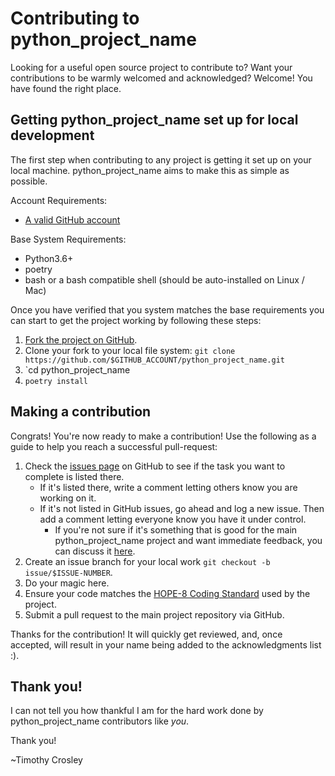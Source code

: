 Contributing to python_project_name
========

Looking for a useful open source project to contribute to?
Want your contributions to be warmly welcomed and acknowledged?
Welcome! You have found the right place.

## Getting python_project_name set up for local development
The first step when contributing to any project is getting it set up on your local machine. python_project_name aims to make this as simple as possible.

Account Requirements:

- [A valid GitHub account](https://github.com/join)

Base System Requirements:

- Python3.6+
- poetry
- bash or a bash compatible shell (should be auto-installed on Linux / Mac)

Once you have verified that you system matches the base requirements you can start to get the project working by following these steps:

1. [Fork the project on GitHub](https://github.com/timothycrosley/python_project_name/fork).
2. Clone your fork to your local file system:
    `git clone https://github.com/$GITHUB_ACCOUNT/python_project_name.git`
3. `cd python_project_name
4. `poetry install`

## Making a contribution
Congrats! You're now ready to make a contribution! Use the following as a guide to help you reach a successful pull-request:

1. Check the [issues page](https://github.com/timothycrosley/python_project_name/issues) on GitHub to see if the task you want to complete is listed there.
    - If it's listed there, write a comment letting others know you are working on it.
    - If it's not listed in GitHub issues, go ahead and log a new issue. Then add a comment letting everyone know you have it under control.
        - If you're not sure if it's something that is good for the main python_project_name project and want immediate feedback, you can discuss it [here](https://gitter.im/timothycrosley/python_project_name).
2. Create an issue branch for your local work `git checkout -b issue/$ISSUE-NUMBER`.
3. Do your magic here.
4. Ensure your code matches the [HOPE-8 Coding Standard](https://github.com/hugapi/HOPE/blob/master/all/HOPE-8--Style-Guide-for-Hug-Code.md#hope-8----style-guide-for-hug-code) used by the project.
5. Submit a pull request to the main project repository via GitHub.

Thanks for the contribution! It will quickly get reviewed, and, once accepted, will result in your name being added to the acknowledgments list :).

## Thank you!
I can not tell you how thankful I am for the hard work done by python_project_name contributors like *you*.

Thank you!

~Timothy Crosley

